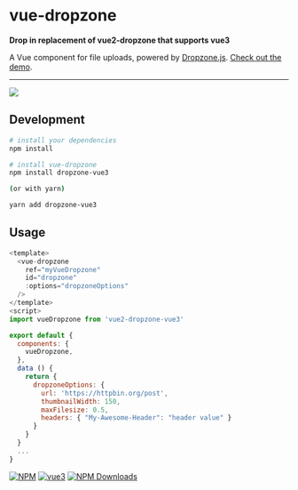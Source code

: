 # vue-dropzone

**Drop in replacement of vue2-dropzone that supports vue3**

A Vue component for file uploads, powered by [Dropzone.js](http://www.dropzonejs.com/). [Check out the demo](https://rowanwins.github.io/vue-dropzone/docs/dist/index.html).

---

![](https://i.imgur.com/kUbjks1.gif)

## Development

``` bash
# install your dependencies
npm install

# install vue-dropzone
npm install dropzone-vue3

(or with yarn)

yarn add dropzone-vue3
```

## Usage

```javascript
<template>
  <vue-dropzone
    ref="myVueDropzone" 
    id="dropzone" 
    :options="dropzoneOptions"
  />
</template>  
<script>
import vueDropzone from 'vue2-dropzone-vue3'

export default {
  components: {
    vueDropzone,
  },
  data () {
    return {
      dropzoneOptions: {
        url: 'https://httpbin.org/post',
        thumbnailWidth: 150,
        maxFilesize: 0.5,
        headers: { "My-Awesome-Header": "header value" }
      }
    }
  }
  ...
}
```

[![NPM](https://img.shields.io/npm/v/dropzone-vue3)](https://www.npmjs.com/package/dropzone-vue3)
[![vue3](https://img.shields.io/badge/vue-3.x-brightgreen.svg)](https://vuejs.org/)
[![NPM Downloads](https://img.shields.io/npm/dm/dropzone-vue3)](https://www.npmjs.com/package/dropzone-vue3)